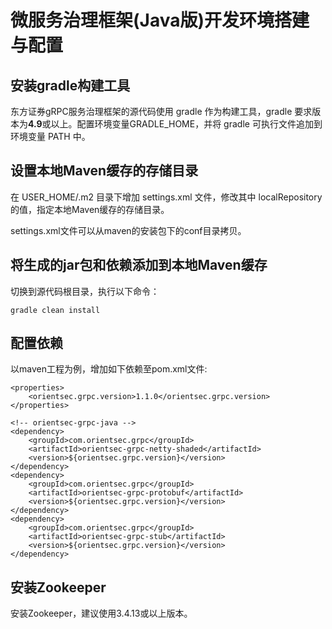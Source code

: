 # 微服务治理框架(Java版)开发环境搭建与配置

## 安装gradle构建工具
东方证券gRPC服务治理框架的源代码使用 gradle 作为构建工具，gradle 要求版本为**4.9**或以上。配置环境变量GRADLE_HOME，并将 gradle 可执行文件追加到环境变量 PATH 中。

## 设置本地Maven缓存的存储目录
在 USER_HOME/.m2 目录下增加 settings.xml 文件，修改其中 localRepository 的值，指定本地Maven缓存的存储目录。

settings.xml文件可以从maven的安装包下的conf目录拷贝。


## 将生成的jar包和依赖添加到本地Maven缓存
切换到源代码根目录，执行以下命令：

	gradle clean install


## 配置依赖
以maven工程为例，增加如下依赖至pom.xml文件:

	<properties>
		<orientsec.grpc.version>1.1.0</orientsec.grpc.version>
	</properties>

	<!-- orientsec-grpc-java -->
	<dependency>
		<groupId>com.orientsec.grpc</groupId>
		<artifactId>orientsec-grpc-netty-shaded</artifactId>
		<version>${orientsec.grpc.version}</version>
	</dependency>
	<dependency>
		<groupId>com.orientsec.grpc</groupId>
		<artifactId>orientsec-grpc-protobuf</artifactId>
		<version>${orientsec.grpc.version}</version>
	</dependency>
	<dependency>
		<groupId>com.orientsec.grpc</groupId>
		<artifactId>orientsec-grpc-stub</artifactId>
		<version>${orientsec.grpc.version}</version>
	</dependency>

## 安装Zookeeper
安装Zookeeper，建议使用3.4.13或以上版本。
